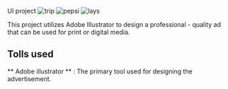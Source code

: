UI project
![trip](https://github.com/user-attachments/assets/e021a919-a9ef-408a-aac6-9c23c9e9a474)
![pepsi](https://github.com/user-attachments/assets/b84e9b6d-6ebd-4116-9d8e-16a7c64fbf38)
![lays](https://github.com/user-attachments/assets/eedfb356-7ada-4dfe-9ad4-c5a54427db03)




This project utilizes Adobe Illustrator to design a professional - quality ad that can be used for print or digital media.

## Tolls used 
** Adobe illustrator ** : The primary tool used for designing the advertisement. 
